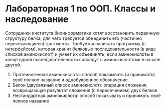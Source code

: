# Лабораторная 1 по ООП. Классы и наследование

  Сотрудники института биоинформатики хотят восстановить первичную структуру белка,
для чего требуется объединить его (частично пересекающиеся) фрагменты. Требуется написать программу (с интерфейсом), 
которая хранит белковые последовательности (в виде списков аминокислот) и умеет их объединять, 
если аминокислоты в конце одной последовательности совпадут с аминокислотами в начале другой.

1. Протеиногенная аминокислота: способ показывать (и принимать) своё полное название
и однобуквенное обозначение
2. Белок (двусвязный список аминокислот): операция сложения, возвращающая результат
сложения (с пересечением) двух белков
3. Нестандартная аминокислота: способ показывать и принимать своё полное название
